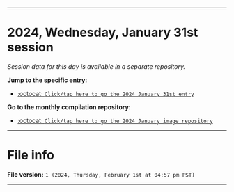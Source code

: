 
***

# 2024, Wednesday, January 31st session

_Session data for this day is available in a separate repository._

**Jump to the specific entry:**

- [:octocat: `Click/tap here to go the 2024 January 31st entry`](https://github.com/seanpm2001/SeansLifeArchive_Images_ModernSmurfsVillage_Y2024_V1/tree/SeansLifeArchive_ModernSmurfsVillage_Y2024_V1_Main-dev/01_January/31/)

**Go to the monthly compilation repository:**

- [:octocat: `Click/tap here to go the 2024 January image repository`](https://github.com/seanpm2001/SeansLifeArchive_Images_ModernSmurfsVillage_Y2024_V1/)

***

# File info

**File version:** `1 (2024, Thursday, February 1st at 04:57 pm PST)`

***
